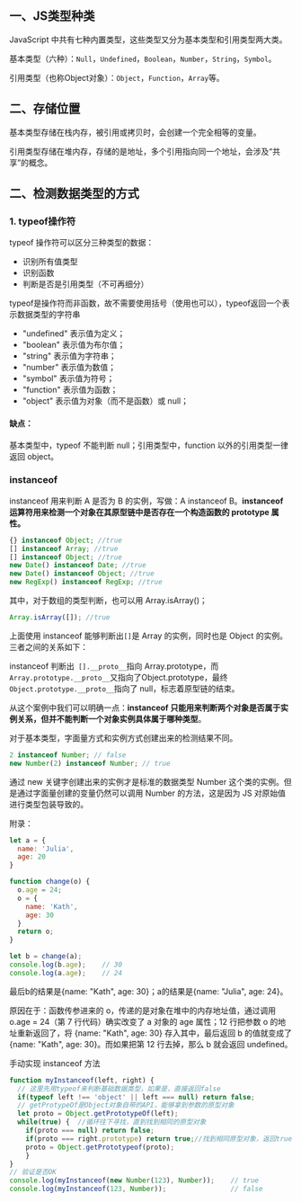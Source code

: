 ## 一、JS类型种类

JavaScript 中共有七种内置类型，这些类型又分为基本类型和引用类型两大类。

基本类型（六种）：`Null`，`Undefined`，`Boolean`，`Number`，`String`，`Symbol`。

引用类型（也称Object对象）：`Object`，`Function`，`Array`等。

## 二、存储位置

基本类型存储在栈内存，被引用或拷贝时，会创建一个完全相等的变量。

引用类型存储在堆内存，存储的是地址，多个引用指向同一个地址，会涉及“共享”的概念。

## 二、检测数据类型的方式

### 1. typeof操作符

typeof 操作符可以区分三种类型的数据：

- 识别所有值类型
- 识别函数
- 判断是否是引用类型（不可再细分）

typeof是操作符而非函数，故不需要使用括号（使用也可以），typeof返回一个表示数据类型的字符串

- "undefined" 表示值为定义；
- "boolean" 表示值为布尔值；
- "string" 表示值为字符串；
- "number" 表示值为数值；
- "symbol" 表示值为符号；
- "function" 表示值为函数；
- "object" 表示值为对象（而不是函数）或 null；

#### 缺点：

基本类型中，typeof 不能判断 null；引用类型中，function 以外的引用类型一律返回 object。

### instanceof

instanceof 用来判断 A 是否为 B 的实例，写做：A instanceof B。**instanceof 运算符用来检测一个对象在其原型链中是否存在一个构造函数的 prototype 属性。**

```javascript
{} instanceof Object; //true
[] instanceof Array; //true
[] instanceof Object; //true
new Date() instanceof Date; //true
new Date() instanceof Object; //true
new RegExp() instanceof RegExp; //true
```

其中，对于数组的类型判断，也可以用 Array.isArray()；

```javascript
Array.isArray([]); //true
```

上面使用 instanceof 能够判断出`[]`是 Array 的实例，同时也是 Object 的实例。三者之间的关系如下：

instanceof 判断出` [].__proto__`指向 Array.prototype，而 `Array.prototype.__proto__`又指向了Object.prototype，最终 `Object.prototype.__proto__`指向了 null，标志着原型链的结束。

从这个案例中我们可以明确一点：**instanceof 只能用来判断两个对象是否属于实例关系，但并不能判断一个对象实例具体属于哪种类型**。

对于基本类型，字面量方式和实例方式创建出来的检测结果不同。

```javascript
2 instanceof Number; // false
new Number(2) instanceof Number; // true
```

通过 new 关键字创建出来的实例才是标准的数据类型 Number 这个类的实例。但是通过字面量创建的变量仍然可以调用 Number 的方法，这是因为 JS 对原始值进行类型包装导致的。





附录：

```javascript
let a = {
  name: 'Julia',
  age: 20
}

function change(o) {
  o.age = 24;
  o = {
    name: 'Kath',
    age: 30
  }
  return o;
}

let b = change(a);
console.log(b.age);    // 30
console.log(a.age);    // 24
```

最后b的结果是{name: "Kath", age: 30}；a的结果是{name: "Julia", age: 24}。

原因在于：函数传参进来的 o，传递的是对象在堆中的内存地址值，通过调用 o.age = 24（第 7 行代码）确实改变了 a 对象的 age 属性；12 行把参数 o 的地址重新返回了，将 {name: "Kath", age: 30} 存入其中，最后返回 b 的值就变成了 {name: "Kath", age: 30}。而如果把第 12 行去掉，那么 b 就会返回 undefined。



手动实现 instanceof 方法

```javascript
function myInstanceof(left, right) {
  // 这里先用typeof来判断基础数据类型，如果是，直接返回false
  if(typeof left !== 'object' || left === null) return false;
  // getProtypeOf是Object对象自带的API，能够拿到参数的原型对象
  let proto = Object.getPrototypeOf(left);
  while(true) {  //循环往下寻找，直到找到相同的原型对象
    if(proto === null) return false;
    if(proto === right.prototype) return true;//找到相同原型对象，返回true
    proto = Object.getPrototypeof(proto);
    }
}
// 验证是否OK
console.log(myInstanceof(new Number(123), Number));    // true
console.log(myInstanceof(123, Number));                // false
```

